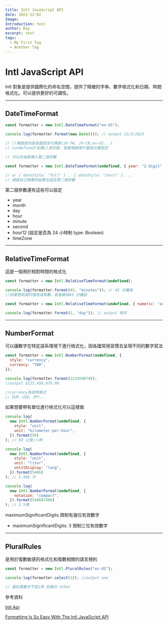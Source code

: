 ```yaml
---
title: Intl JavaScript API
date: 2023-12-02
Image:
Introduction: test
author: Ray
excerpt: test
tags:
  - My First Tag
  - Another Tag
---
```


# Intl JavaScript API

Intl 對象是提供國際化的命名空間，提供了精確的字串、數字格式化和日期、時間格式化。可以提供更好的可讀性。

---

## DateTimeFormat

```javascript:index.js
const formatter = new Intl.DateTimeFormat("en-US");

console.log(formatter.format(new Date())); // output 13/3/2023

// ()裡面放的是各國語言代碼表(zh-TW, zh-CN,en-US...)
// (undefined)如果()放的是，就會根據用戶當前位置設定

// 可以在後面傳入第二個參數

const formatter = new Intl.DateTimeFormat(undefined, { year: "2-digit" });

// or { dateStyle: "full" } 、 { dateStyle: "short" }....
// 根據自己想要的結果去設定第二個參數
```

第二個參數還有這些可以設定

- year
- month
- day
- hour
- minute
- second
- hour12 (設定是否為 24 小時制 type: Boolean)
- timeZone

---

## RelativeTimeFormat

這是一個用於相對時間的格式化

```javascript showLineNumbers
const formatter = new Intl.RelativeTimeFormat(undefined);

console.log(formatter.format(43, "minutes")); // 43 分鐘後
//如果把前面的值改成負數，就會變成43 分鐘前

const formatter = new Intl.RelativeTimeFormat(undefined, { numeric: "auto" });

console.log(formatter.format(1, "day")); // output 明天
```

---

## NumberFormat

可以讓數字在特定語系環境下進行格式化，因各國常用習慣去呈現不同的數字寫法

```javascript
const formatter = new Intl.NumberFormat(undefined, {
  style: "currency",
  currency: "TWD",
});

console.log(formatter.format(123459879));
//output $123,459,879.00

//currency為貨幣格式
// EUR、USD、JPY...
```

如果想要帶有單位進行格式化可以這樣做

```javascript
console.log(
  new Intl.NumberFormat(undefined, {
    style: "unit",
    unit: "kilometer-per-hour",
  }).format(50)
); // 50 公里/小時

console.log(
  new Intl.NumberFormat(undefined, {
    style: "unit",
    unit: "liter",
    untitDisplay: "long",
  }).format(5486)
); // 5,486 升

console.log(
  new Intl.NumberFormat(undefined, {
    notation: "compact",
  }).format(548687486)
); // 5.5億
```

maximumSignificantDigits 限制有幾位有效數字

- maximumSignificantDigits: 3 限制三位有效數字

---

## PluralRules

是用於復數敏感的格式化和復數相關的語言規則

```javascript
const formatter = new Intl.PluralRules("en-US");

console.log(formatter.select(1)); //output one

// 當如果數字不是1時 則顯示 other
```

參考資料

[Intl Api](https://developer.mozilla.org/zh-CN/docs/Web/JavaScript/Reference/Global_Objects/Intl)

[Formatting Is So Easy With The Intl JavaScript API](https://www.youtube.com/watch?v=4oGWpTAY_hc)
